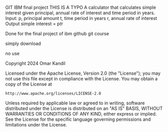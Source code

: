 GIT IBM final project
THIS IS A TYPO
A calculator that calculates simple interest given principal, annual rate of interest and time period in years.
Input:
p, principal amount
t, time period in years
r, annual rate of interest
Output
simple interest = p*t*r

Done for the final project of ibm github git course

simply download

no use

Copyright 2024 Omar Kandil

Licensed under the Apache License, Version 2.0 (the "License");
you may not use this file except in compliance with the License.
You may obtain a copy of the License at

    http://www.apache.org/licenses/LICENSE-2.0

Unless required by applicable law or agreed to in writing, software
distributed under the License is distributed on an "AS IS" BASIS,
WITHOUT WARRANTIES OR CONDITIONS OF ANY KIND, either express or implied.
See the License for the specific language governing permissions and
limitations under the License.
